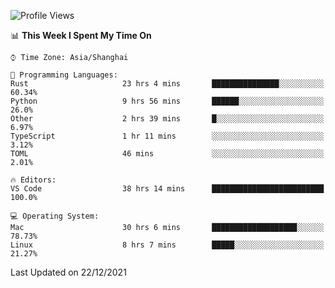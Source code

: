 <!--START_SECTION:waka-->
![Profile Views](http://img.shields.io/badge/Profile%20Views-2-blue)

📊 **This Week I Spent My Time On** 

```text
⌚︎ Time Zone: Asia/Shanghai

💬 Programming Languages: 
Rust                     23 hrs 4 mins       ███████████████░░░░░░░░░░   60.34% 
Python                   9 hrs 56 mins       ██████░░░░░░░░░░░░░░░░░░░   26.0% 
Other                    2 hrs 39 mins       █░░░░░░░░░░░░░░░░░░░░░░░░   6.97% 
TypeScript               1 hr 11 mins        ░░░░░░░░░░░░░░░░░░░░░░░░░   3.12% 
TOML                     46 mins             ░░░░░░░░░░░░░░░░░░░░░░░░░   2.01%

🔥 Editors: 
VS Code                  38 hrs 14 mins      █████████████████████████   100.0%

💻 Operating System: 
Mac                      30 hrs 6 mins       ███████████████████░░░░░░   78.73% 
Linux                    8 hrs 7 mins        █████░░░░░░░░░░░░░░░░░░░░   21.27%

```


 Last Updated on 22/12/2021
<!--END_SECTION:waka-->
